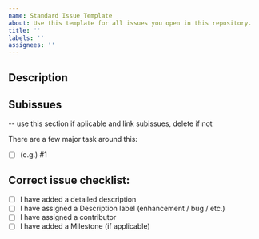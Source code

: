 ```yaml
---
name: Standard Issue Template
about: Use this template for all issues you open in this repository.
title: ''
labels: ''
assignees: ''
---
```


## Description

## Subissues

-- use this section if aplicable and link subissues, delete if not

There are a few major task around this:

- [ ] (e.g.) #1

## Correct issue checklist:

- [ ] I have added a detailed description
- [ ] I have assigned a Description label (enhancement / bug / etc.)
- [ ] I have assigned a contributor
- [ ] I have added a Milestone (if applicable)
